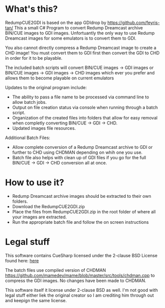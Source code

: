 # What's this?
RedumpCUE2GDI is based on the app GDIdrop by https://github.com/feyris-tan/ 
This a small C# Program to convert Redump Dreamcast archive BIN/CUE images to GDI images. Unfortuantly the only way to use Redump Dreamcast images for some emulators is to convert them to GDI.

You also cannot directly compress a Redump Dreamcast image to create a CHD image! You must convert them to GDI first then convert the GDI to CHD in order for it to be playable. 

The included batch scripts will convert BIN/CUE images -> GDI images or BIN/CUE images -> GDI images -> CHD images which ever you prefer and allows them to become playable on current emulators

Updates to the original program include: 
- The ability to pass a file name to be processed via command line to allow batch jobs.
- Output on file creation status via console when running through a batch script. 
- Organization of the created files into folders that allow for easy removal when completly converting BIN/CUE -> GDI -> CHD. 
- Updated images file resources.

Additional Batch Files:
- Allow complete conversion of a Redump Dreamcast archive to GDI or further to CHD using CHDMAN depending on whih one you use.
- Batch file also helps with clean up of GDI files if you go for the full BIN/CUE -> GDI -> CHD conversion all at once. 

# How to use it?
- Redump Dreamcast archive images should be extracted to their own folders.
- Download the RedumpCUE2GDI.zip
- Place the files from RedumpCUE2GDI.zip in the root folder of where all your images are extracted.
- Run the appropriate batch file and follow the on screen instructions

# Legal stuff
This software contains CueSharp licensed under the 2-clause BSD License found here: [here](https://wyday.com/bsd-license.php)

The batch files use compiled version of CHDMAN https://github.com/mamedev/mame/blob/master/src/tools/chdman.cpp to compress the GDI images. No changes have been made to CHDMAN. 

This software itself it license under 2-clause BSD as well. I'm not good with legal stuff either liek the original creator so I am crediting him through out and keepign the same license. 
